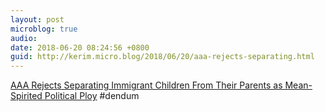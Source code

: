 ```yaml
---
layout: post
microblog: true
audio: 
date: 2018-06-20 08:24:56 +0800
guid: http://kerim.micro.blog/2018/06/20/aaa-rejects-separating.html
---
```

[AAA Rejects Separating Immigrant Children From Their Parents as Mean-Spirited Political Ploy](http://www.americananthro.org/ParticipateAndAdvocate/AdvocacyDetail.aspx?ItemNumber=22965&navItemNumber=659) #dendum 
